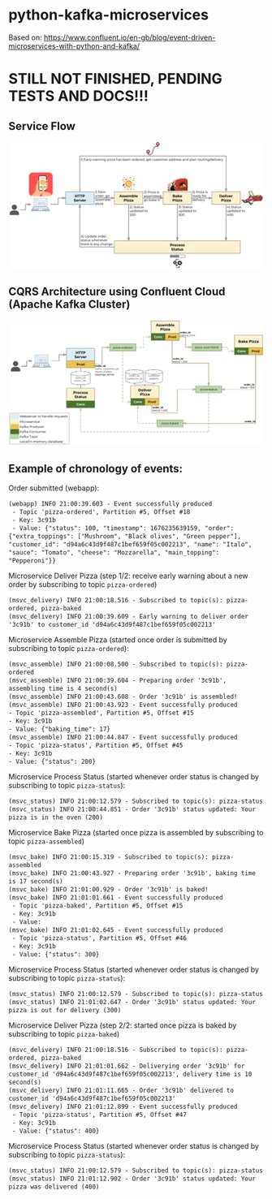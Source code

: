# python-kafka-microservices
Based on: https://www.confluent.io/en-gb/blog/event-driven-microservices-with-python-and-kafka/

# STILL NOT FINISHED, PENDING TESTS AND DOCS!!!

## Service Flow
![image](docs/service_flow.png)

## CQRS Architecture using Confluent Cloud (Apache Kafka Cluster)
![image](docs/architecture_cqrs.png)


## Example of chronology of events:
Order submitted (webapp):
```
(webapp) INFO 21:00:39.603 - Event successfully produced
 - Topic 'pizza-ordered', Partition #5, Offset #18
 - Key: 3c91b
 - Value: {"status": 100, "timestamp": 1676235639159, "order": {"extra_toppings": ["Mushroom", "Black olives", "Green pepper"], "customer_id": "d94a6c43d9f487c1bef659f05c002213", "name": "Italo", "sauce": "Tomato", "cheese": "Mozzarella", "main_topping": "Pepperoni"}}
 ```

Microservice Deliver Pizza (step 1/2: receive early warning about a new order by subscribing to topic ```pizza-ordered```)
```
(msvc_delivery) INFO 21:00:18.516 - Subscribed to topic(s): pizza-ordered, pizza-baked
(msvc_delivery) INFO 21:00:39.609 - Early warning to deliver order '3c91b' to customer_id 'd94a6c43d9f487c1bef659f05c002213'
```

 Microservice Assemble Pizza (started once order is submitted by subscribing to topic ```pizza-ordered```):
 ```
(msvc_assemble) INFO 21:00:08.500 - Subscribed to topic(s): pizza-ordered
(msvc_assemble) INFO 21:00:39.604 - Preparing order '3c91b', assembling time is 4 second(s)
(msvc_assemble) INFO 21:00:43.608 - Order '3c91b' is assembled!
(msvc_assemble) INFO 21:00:43.923 - Event successfully produced
 - Topic 'pizza-assembled', Partition #5, Offset #15
 - Key: 3c91b
 - Value: {"baking_time": 17}
(msvc_assemble) INFO 21:00:44.847 - Event successfully produced
 - Topic 'pizza-status', Partition #5, Offset #45
 - Key: 3c91b
 - Value: {"status": 200}
 ```

 Microservice Process Status (started whenever order status is changed by subscribing to topic ```pizza-status```):
 ```
(msvc_status) INFO 21:00:12.579 - Subscribed to topic(s): pizza-status
(msvc_status) INFO 21:00:44.851 - Order '3c91b' status updated: Your pizza is in the oven (200)
 ```

Microservice Bake Pizza (started once pizza is assembled by subscribing to topic ```pizza-assembled```)
```
(msvc_bake) INFO 21:00:15.319 - Subscribed to topic(s): pizza-assembled
(msvc_bake) INFO 21:00:43.927 - Preparing order '3c91b', baking time is 17 second(s)
(msvc_bake) INFO 21:01:00.929 - Order '3c91b' is baked!
(msvc_bake) INFO 21:01:01.661 - Event successfully produced
 - Topic 'pizza-baked', Partition #5, Offset #15
 - Key: 3c91b
 - Value:
(msvc_bake) INFO 21:01:02.645 - Event successfully produced
 - Topic 'pizza-status', Partition #5, Offset #46
 - Key: 3c91b
 - Value: {"status": 300}
```

Microservice Process Status (started whenever order status is changed by subscribing to topic ```pizza-status```):
```
(msvc_status) INFO 21:00:12.579 - Subscribed to topic(s): pizza-status
(msvc_status) INFO 21:01:02.647 - Order '3c91b' status updated: Your pizza is out for delivery (300)
 ```

Microservice Deliver Pizza (step 2/2: started once pizza is baked by subscribing to topic ```pizza-baked```)
```
(msvc_delivery) INFO 21:00:18.516 - Subscribed to topic(s): pizza-ordered, pizza-baked
(msvc_delivery) INFO 21:01:01.662 - Deliverying order '3c91b' for customer_id 'd94a6c43d9f487c1bef659f05c002213', delivery time is 10 second(s)
(msvc_delivery) INFO 21:01:11.665 - Order '3c91b' delivered to customer_id 'd94a6c43d9f487c1bef659f05c002213'
(msvc_delivery) INFO 21:01:12.899 - Event successfully produced
 - Topic 'pizza-status', Partition #5, Offset #47
 - Key: 3c91b
 - Value: {"status": 400}
```

Microservice Process Status (started whenever order status is changed by subscribing to topic ```pizza-status```):
```
(msvc_status) INFO 21:00:12.579 - Subscribed to topic(s): pizza-status
(msvc_status) INFO 21:01:12.902 - Order '3c91b' status updated: Your pizza was delivered (400)
 ```